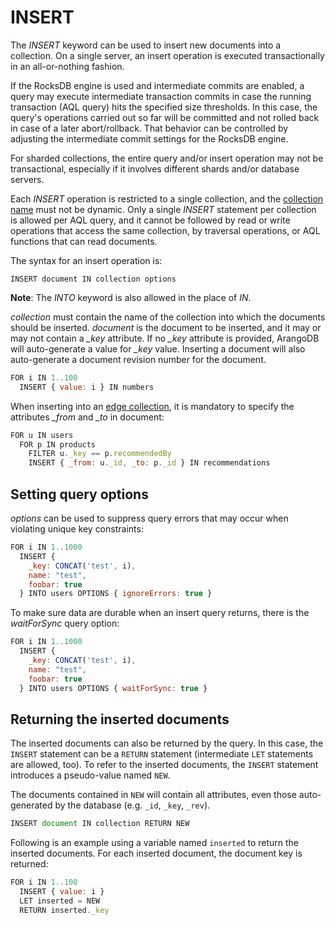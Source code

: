 INSERT
======

The *INSERT* keyword can be used to insert new documents into a collection. On a 
single server, an insert operation is executed transactionally in an all-or-nothing 
fashion. 

If the RocksDB engine is used and intermediate commits are enabled, a query may 
execute intermediate transaction commits in case the running transaction (AQL
query) hits the specified size thresholds. In this case, the query's operations 
carried out so far will be committed and not rolled back in case of a later abort/rollback. 
That behavior can be controlled by adjusting the intermediate commit settings for 
the RocksDB engine. 

For sharded collections, the entire query and/or insert operation may not be transactional,
especially if it involves different shards and/or database servers.

Each *INSERT* operation is restricted to a single collection, and the 
[collection name](../../Manual/Appendix/Glossary.html#collection-name) must not be dynamic.
Only a single *INSERT* statement per collection is allowed per AQL query, and 
it cannot be followed by read or write operations that access the same collection, by
traversal operations, or AQL functions that can read documents.

The syntax for an insert operation is:

```
INSERT document IN collection options
```

**Note**: The *INTO* keyword is also allowed in the place of *IN*.

*collection* must contain the name of the collection into which the documents should
be inserted. *document* is the document to be inserted, and it may or may not contain
a *_key* attribute. If no *_key* attribute is provided, ArangoDB will auto-generate
a value for *_key* value. Inserting a document will also auto-generate a document
revision number for the document.

```js
FOR i IN 1..100
  INSERT { value: i } IN numbers
```

When inserting into an [edge collection](../../Manual/Appendix/Glossary.html#edge-collection),
it is mandatory to specify the attributes *_from* and *_to* in document:

```js
FOR u IN users
  FOR p IN products
    FILTER u._key == p.recommendedBy
    INSERT { _from: u._id, _to: p._id } IN recommendations
```

Setting query options
---------------------

*options* can be used to suppress query errors that may occur when violating unique
key constraints:

```js
FOR i IN 1..1000
  INSERT {
    _key: CONCAT('test', i),
    name: "test",
    foobar: true
  } INTO users OPTIONS { ignoreErrors: true }
```

To make sure data are durable when an insert query returns, there is the *waitForSync* 
query option:

```js
FOR i IN 1..1000
  INSERT {
    _key: CONCAT('test', i),
    name: "test",
    foobar: true
  } INTO users OPTIONS { waitForSync: true }
```

Returning the inserted documents
--------------------------------

The inserted documents can also be returned by the query. In this case, the `INSERT` 
statement can be a `RETURN` statement (intermediate `LET` statements are allowed, too).
To refer to the inserted documents, the `INSERT` statement introduces a pseudo-value
named `NEW`. 

The documents contained in `NEW` will contain all attributes, even those auto-generated by
the database (e.g. `_id`, `_key`, `_rev`).


```js
INSERT document IN collection RETURN NEW
```

Following is an example using a variable named `inserted` to return the inserted
documents. For each inserted document, the document key is returned:

```js
FOR i IN 1..100
  INSERT { value: i } 
  LET inserted = NEW 
  RETURN inserted._key
```
